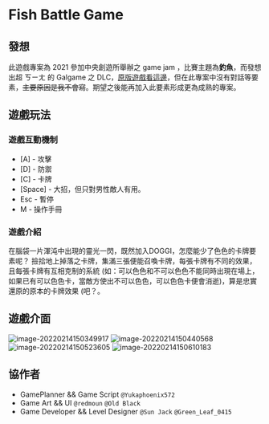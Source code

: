 # Fish Battle Game

## 發想

此遊戲專案為 2021 參加中央創遊所舉辦之 game jam ，比賽主題為**釣魚**，而發想出超 ㄎㄧㄤ 的 Galgame 之 DLC，[原版遊戲看這邊](https://greenleaf-joe.itch.io/doggi-doggi-fishing)，但在此專案中沒有對話等要素，~~主要原因是我不會寫~~。期望之後能再加入此要素形成更為成熟的專案。

## 遊戲玩法

### 遊戲互動機制

+ [A] - 攻擊
+ [D] - 防禦
+ [C] - 卡牌
+ [Space] - 大招，但只對男性敵人有用。
+ Esc - 暫停
+ M - 操作手冊

### 遊戲介紹

在腦袋一片渾沌中出現的靈光一閃，既然加入DOGGI，怎麼能少了色色的卡牌要素呢？
撿拾地上掉落之卡牌，集滿三張便能召喚卡牌，每張卡牌有不同的效果，且每張卡牌有互相克制的系統 (如：可以色色和不可以色色不能同時出現在場上，如果已有可以色色卡，當敵方使出不可以色色，可以色色卡便會消逝)，算是忠實還原的原本的卡牌效果 (吧？。

## 遊戲介面

<img src="https://i.imgur.com/9viMTb8.png" alt="image-20220214150349917" style="zoom:100%;" />

<img src="https://i.imgur.com/CG8vccD.png" alt="image-20220214150440568" style="zoom:100%;" />

<img src="https://i.imgur.com/9qp2TAG.png" alt="image-20220214150523605" style="zoom:100%;" />

<img src="https://i.imgur.com/4HJ5PzD.png" alt="image-20220214150610183" style="zoom:100%;" />

## 協作者

+ GamePlanner && Game Script ```@Yukaphoenix572``` 
+ Game Art && UI ```@redmoun``` ```@Old Black```
+ Game Developer && Level Designer ```@Sun Jack``` ```@Green_Leaf_0415```